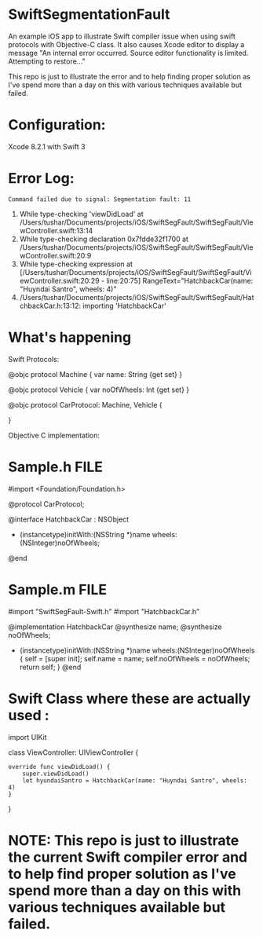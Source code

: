 # SwiftSegmentationFault
An example iOS app to illustrate Swift compiler issue when using swift protocols with Objective-C class.
It also causes Xcode editor to display a message  "An internal error occurred. Source editor functionality is limited. Attempting to restore..."

This repo is just to illustrate the error and to help finding proper solution as I've spend more than a day on this with various techniques available but failed.

# Configuration:

Xcode 8.2.1 with Swift 3

# Error Log:

`Command failed due to signal: Segmentation fault: 11`

1.	While type-checking 'viewDidLoad' at /Users/tushar/Documents/projects/iOS/SwiftSegFault/SwiftSegFault/ViewController.swift:13:14
2.	While type-checking declaration 0x7fdde32f1700 at /Users/tushar/Documents/projects/iOS/SwiftSegFault/SwiftSegFault/ViewController.swift:20:9
3.	While type-checking expression at [/Users/tushar/Documents/projects/iOS/SwiftSegFault/SwiftSegFault/ViewController.swift:20:29 - line:20:75] RangeText="HatchbackCar(name: "Huyndai Santro", wheels: 4)"
4.	/Users/tushar/Documents/projects/iOS/SwiftSegFault/SwiftSegFault/HatchbackCar.h:13:12: importing 'HatchbackCar'

# What's happening 

Swift Protocols:

@objc protocol Machine {
    var name: String {get set}
}

@objc protocol Vehicle {
    var noOfWheels: Int {get set}
}

@objc protocol CarProtocol: Machine, Vehicle {
    
}


Objective C implementation:

# Sample.h FILE
#import <Foundation/Foundation.h>

@protocol CarProtocol;

@interface HatchbackCar : NSObject <CarProtocol>


- (instancetype)initWith:(NSString *)name wheels:(NSInteger)noOfWheels;

@end

# Sample.m FILE

#import "SwiftSegFault-Swift.h"
#import "HatchbackCar.h"


@implementation HatchbackCar
@synthesize name;
@synthesize noOfWheels;

- (instancetype)initWith:(NSString *)name wheels:(NSInteger)noOfWheels
{
    self = [super init];
    self.name = name;
    self.noOfWheels = noOfWheels;
    return self;
}
@end


# Swift Class where these are actually used :

import UIKit

class ViewController: UIViewController {

    override func viewDidLoad() {
        super.viewDidLoad()        
        let hyundaiSantro = HatchbackCar(name: "Huyndai Santro", wheels: 4)
    }
}


# NOTE: This repo is just to illustrate the current Swift compiler error and to help find proper solution as I've spend more than a day on this with various techniques available but failed.
